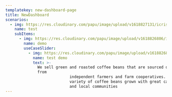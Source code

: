 ```yaml
---
templatekey: new-dashboard-page
title: NewDashboard
scenarios:
  - img: https://res.cloudinary.com/papu/image/upload/v1618827131/icrisat/1PSDSAdmin/PSDS_Admin_h2rcrg.svg
    name: test
    subItems:
      - img: https://res.cloudinary.com/papu/image/upload/v1618826806/icrisat/1PSDSAdmin/1Admin-Portal/1Dashboard_h0hoxl.jpg
        name: demo
        useCaseSlider:
          - img: https://res.cloudinary.com/papu/image/upload/v1618826806/icrisat/1PSDSAdmin/1Admin-Portal/1Dashboard_h0hoxl.jpg
            name: test demo
            text: >-
              We sell green and roasted coffee beans that are sourced directly
              from
                            independent farmers and farm cooperatives. We’re proud to offer a
                            variety of coffee beans grown with great care for the environment
                            and local communities
---
```

